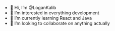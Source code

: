 - 👋 Hi, I’m @LoganKalib
- 👀 I’m interested in everything development
- 🌱 I’m currently learning React and Java
- 💞️ I’m looking to collaborate on anything actually
